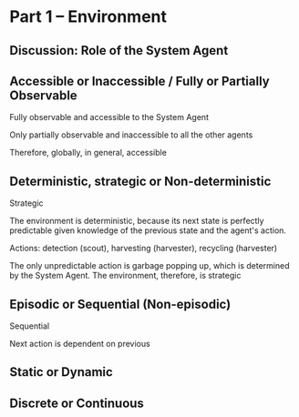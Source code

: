# Part 1 – Environment 



## Discussion: Role of the System Agent



## Accessible or Inaccessible / Fully or Partially Observable

Fully observable and accessible to the System Agent

Only partially observable and inaccessible to all the other agents

Therefore, globally, in general, accessible



## Deterministic, strategic or Non-deterministic

Strategic

The environment is deterministic, because its next state is perfectly predictable given knowledge of the previous state and the agent's action. 

Actions: detection (scout), harvesting (harvester), recycling (harvester)

The only unpredictable action is garbage popping up, which is determined by the System Agent. The environment, therefore, is strategic



## Episodic or Sequential (Non-episodic)

Sequential

Next action is dependent on previous



## Static or Dynamic



## Discrete or Continuous



